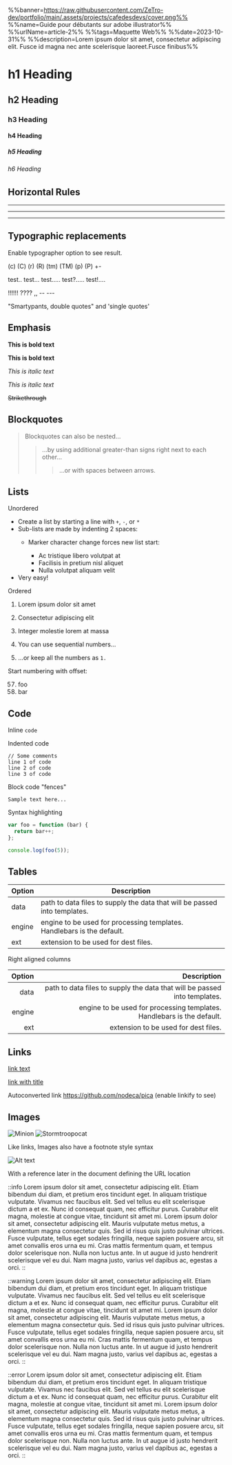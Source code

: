 %%banner=https://raw.githubusercontent.com/ZeTro-dev/portfolio/main/.assets/projects/cafedesdevs/cover.png%%
%%name=Guide pour débutants sur adobe illustrator%%
%%urlName=article-2%%
%%tags=Maquette Web%%
%%date=2023-10-31%%
%%description=Lorem ipsum dolor sit amet, consectetur adipiscing elit. Fusce id magna nec ante scelerisque laoreet.Fusce finibus%%

# h1 Heading

## h2 Heading

### h3 Heading

#### h4 Heading

##### h5 Heading

###### h6 Heading

## Horizontal Rules

___

---

***

## Typographic replacements

Enable typographer option to see result.

(c) (C) (r) (R) (tm) (TM) (p) (P) +-

test.. test... test..... test?..... test!....

!!!!!! ???? ,, -- ---

"Smartypants, double quotes" and 'single quotes'

## Emphasis

**This is bold text**

__This is bold text__

*This is italic text*

_This is italic text_

~~Strikethrough~~

## Blockquotes

> Blockquotes can also be nested...
>> ...by using additional greater-than signs right next to each other...
> > > ...or with spaces between arrows.

## Lists

Unordered

+ Create a list by starting a line with `+`, `-`, or `*`
+ Sub-lists are made by indenting 2 spaces:
    - Marker character change forces new list start:
        * Ac tristique libero volutpat at

        + Facilisis in pretium nisl aliquet

        - Nulla volutpat aliquam velit
+ Very easy!

Ordered

1. Lorem ipsum dolor sit amet
2. Consectetur adipiscing elit
3. Integer molestie lorem at massa


1. You can use sequential numbers...
1. ...or keep all the numbers as `1.`

Start numbering with offset:

57. foo
1. bar

## Code

Inline `code`

Indented code

    // Some comments
    line 1 of code
    line 2 of code
    line 3 of code

Block code "fences"

```
Sample text here...
```

Syntax highlighting

``` js
var foo = function (bar) {
  return bar++;
};

console.log(foo(5));
```

## Tables

| Option | Description                                                               |
|--------|---------------------------------------------------------------------------|
| data   | path to data files to supply the data that will be passed into templates. |
| engine | engine to be used for processing templates. Handlebars is the default.    |
| ext    | extension to be used for dest files.                                      |

Right aligned columns

| Option |                                                               Description |
|-------:|--------------------------------------------------------------------------:|
|   data | path to data files to supply the data that will be passed into templates. |
| engine |    engine to be used for processing templates. Handlebars is the default. |
|    ext |                                      extension to be used for dest files. |

## Links

[link text](http://dev.nodeca.com)

[link with title](http://nodeca.github.io/pica/demo/ "title text!")

Autoconverted link https://github.com/nodeca/pica (enable linkify to see)

## Images

![Minion](https://octodex.github.com/images/minion.png)
![Stormtroopocat](https://octodex.github.com/images/stormtroopocat.jpg "The Stormtroopocat")

Like links, Images also have a footnote style syntax

![Alt text][id]

With a reference later in the document defining the URL location

[id]: https://octodex.github.com/images/dojocat.jpg  "The Dojocat"

::info
Lorem ipsum dolor sit amet, consectetur adipiscing elit. Etiam bibendum dui diam, et pretium eros tincidunt eget. In
aliquam tristique vulputate. Vivamus nec faucibus elit. Sed vel tellus eu elit scelerisque dictum a et ex. Nunc id
consequat quam, nec efficitur purus. Curabitur elit magna, molestie at congue vitae, tincidunt sit amet mi. Lorem ipsum
dolor sit amet, consectetur adipiscing elit. Mauris vulputate metus metus, a elementum magna consectetur quis. Sed id
risus quis justo pulvinar ultrices. Fusce vulputate, tellus eget sodales fringilla, neque sapien posuere arcu, sit amet
convallis eros urna eu mi. Cras mattis fermentum quam, et tempus dolor scelerisque non. Nulla non luctus ante. In ut
augue id justo hendrerit scelerisque vel eu dui. Nam magna justo, varius vel dapibus ac, egestas a orci.
::

::warning
Lorem ipsum dolor sit amet, consectetur adipiscing elit. Etiam bibendum dui diam, et pretium eros tincidunt eget. In
aliquam tristique vulputate. Vivamus nec faucibus elit. Sed vel tellus eu elit scelerisque dictum a et ex. Nunc id
consequat quam, nec efficitur purus. Curabitur elit magna, molestie at congue vitae, tincidunt sit amet mi. Lorem ipsum
dolor sit amet, consectetur adipiscing elit. Mauris vulputate metus metus, a elementum magna consectetur quis. Sed id
risus quis justo pulvinar ultrices. Fusce vulputate, tellus eget sodales fringilla, neque sapien posuere arcu, sit amet
convallis eros urna eu mi. Cras mattis fermentum quam, et tempus dolor scelerisque non. Nulla non luctus ante. In ut
augue id justo hendrerit scelerisque vel eu dui. Nam magna justo, varius vel dapibus ac, egestas a orci.
::

::error
Lorem ipsum dolor sit amet, consectetur adipiscing elit. Etiam bibendum dui diam, et pretium eros tincidunt eget. In
aliquam tristique vulputate. Vivamus nec faucibus elit. Sed vel tellus eu elit scelerisque dictum a et ex. Nunc id
consequat quam, nec efficitur purus. Curabitur elit magna, molestie at congue vitae, tincidunt sit amet mi. Lorem ipsum
dolor sit amet, consectetur adipiscing elit. Mauris vulputate metus metus, a elementum magna consectetur quis. Sed id
risus quis justo pulvinar ultrices. Fusce vulputate, tellus eget sodales fringilla, neque sapien posuere arcu, sit amet
convallis eros urna eu mi. Cras mattis fermentum quam, et tempus dolor scelerisque non. Nulla non luctus ante. In ut
augue id justo hendrerit scelerisque vel eu dui. Nam magna justo, varius vel dapibus ac, egestas a orci.
::
